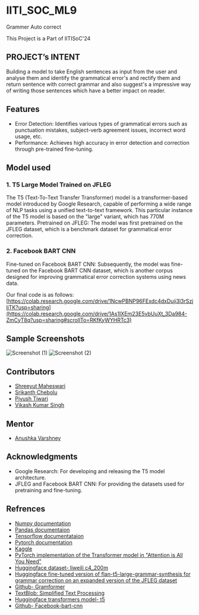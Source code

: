 # IITI_SOC_ML9
Grammer Auto correct

This Project is a Part of IITISoC'24

## PROJECT’s INTENT 
Building a model to take English sentences as input from the user and analyse them and identify the grammatical error's and rectify them and return sentence with correct grammar and also suggest's a impressive way of writing those sentences which have a better impact on reader.

## Features
- Error Detection: Identifies various types of grammatical errors such as punctuation mistakes, subject-verb agreement issues, incorrect word usage, etc.
- Performance: Achieves high accuracy in error detection and correction through pre-trained fine-tuning.

## Model used
### 1. T5 Large Model Trained on JFLEG 
The T5 (Text-To-Text Transfer Transformer) model is a transformer-based model introduced by Google Research, capable of performing a wide range of NLP tasks using a unified text-to-text framework. This particular instance of the T5 model is based on the "large" variant, which has 770M parameters.
Pretrained on JFLEG: The model was first pretrained on the JFLEG dataset, which is a benchmark dataset for grammatical error correction.

### 2. Facebook BART CNN
Fine-tuned on Facebook BART CNN: Subsequently, the model was fine-tuned on the Facebook BART CNN dataset, which is another corpus designed for improving grammatical error correction systems using news data.


Our final code is as follows:\
[https://colab.research.google.com/drive/1NcwPBNP96FExdc4dxDuji3l3rSzjljTK?usp=sharing](https://colab.research.google.com/drive/1As1IXEm23E5vbUuXt_3Da984-ZmCyT8q?usp=sharing#scrollTo=RKfKyWYHRTc3)

## Sample Screenshots
![Screenshot (1)](https://github.com/varshneyanushka/IITI_SOC_ML9/assets/152094795/1539a6b8-fea9-4ffd-9143-e41f0b594196)
![Screenshot (2)](https://github.com/varshneyanushka/IITI_SOC_ML9/assets/152094795/9f94572e-0fca-4449-8067-f84de88057d0)


## Contributors
- [Shreeyut Maheswari](https://github.com/search?q=shreeyut1905&type=users)
- [Srikanth Chebolu](https://github.com/search?q=Srikanth1234567808&type=users) 
- [Piyush Tiwari](https://github.com/search?q=Piyush867583&type=users)
- [Vikash Kumar Singh](https://github.com/search?q=Vikas1177&type=users)

## Mentor
- [Anushka Varshney](https://github.com/search?q=varshneyanushka&type=users)

## Acknowledgments
- Google Research: For developing and releasing the T5 model architecture.
- JFLEG and Facebook BART CNN: For providing the datasets used for pretraining and fine-tuning.

## Refrences
- [Numpy documentation](https://numpy.org/doc/)
- [Pandas documentaion](https://pandas.pydata.org/docs/)
- [Tensorflow documentataion](https://www.tensorflow.org/api_docs)
- [Pytorch documentation](https://pytorch.org/docs/stable/index.html)
- [Kaggle](https://www.kaggle.com/)
- [PyTorch implementation of the Transformer model in "Attention is All You Need" ](https://github.com/jadore801120/attention-is-all-you-need-pytorch.git)
- [Huggingface dataset- liweili c4_200m](https://huggingface.co/datasets/liweili/c4_200m)
- [Huggingface  fine-tuned version of flan-t5-large-grammar-synthesis  for grammar correction on an expanded version of the JFLEG dataset](https://huggingface.co/pszemraj/flan-t5-large-grammar-synthesis)
- [Github- Gramformer](https://github.com/PrithivirajDamodaran/Gramformer)
- [TextBlob: Simplified Text Processing](https://textblob.readthedocs.io/en/dev/)
- [Huggingface transformers model- t5](https://huggingface.co/docs/transformers/en/model_doc/t5)
- [Github- Facebook-bart-cnn](https://github.com/inferless/Facebook-bart-cnn)





